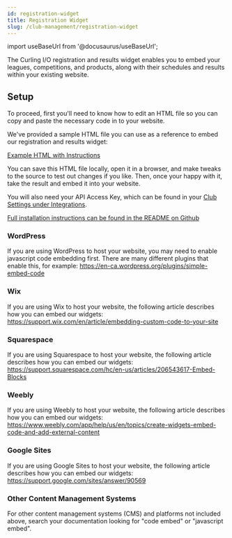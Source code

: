 ```yaml
---
id: registration-widget
title: Registration Widget
slug: /club-management/registration-widget
---
```

import useBaseUrl from '@docusaurus/useBaseUrl';

The Curling I/O registration and results widget enables you to embed your leagues, competitions, and products, along with their schedules and results within your existing website.

## Setup

To proceed, first you'll need to know how to edit an HTML file so you can copy and paste the necessary code in to your website.

We've provided a sample HTML file you can use as a reference to embed our registration and results widget:

[Example HTML with Instructions](https://github.com/pairshaped/curlingio-results/blob/master/example.html)

You can save this HTML file locally, open it in a browser, and make tweaks to the source to test out changes if you like. Then, once your happy with it, take the result and embed it into your website.

You will also need your API Access Key, which can be found in your [Club Settings under Integrations](/docs/club-management/settings).

[Full installation instructions can be found in the README on Github](https://github.com/pairshaped/curlingio-results)

### WordPress

If you are using WordPress to host your website, you may need to enable javascript code embedding first. There are many different plugins that enable this, for example: https://en-ca.wordpress.org/plugins/simple-embed-code

### Wix

If you are using Wix to host your website, the following article describes how you can embed our widgets: https://support.wix.com/en/article/embedding-custom-code-to-your-site

### Squarespace

If you are using Squarespace to host your website, the following article describes how you can embed our widgets: https://support.squarespace.com/hc/en-us/articles/206543617-Embed-Blocks

### Weebly

If you are using Weebly to host your website, the following article describes how you can embed our widgets: https://www.weebly.com/app/help/us/en/topics/create-widgets-embed-code-and-add-external-content

### Google Sites

If you are using Google Sites to host your website, the following article describes how you can embed our widgets: https://support.google.com/sites/answer/90569

### Other Content Management Systems

For other content management systems (CMS) and platforms not included above, search your documentation looking for "code embed" or "javascript embed".
